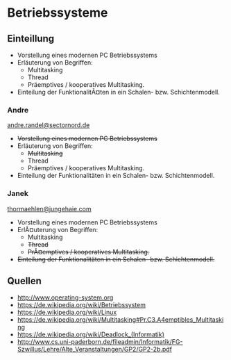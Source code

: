 # Betriebssysteme

## Einteillung
- Vorstellung eines modernen PC Betriebssystems  
- Erläuterung von Begriffen:  
  - Multitasking
  - Thread  
  - Präemptives / kooperatives Multitasking.
- Einteilung der FunktionalitÃ¤ten in ein Schalen- bzw. Schichtenmodell.  

### Andre
andre.randel@sectornord.de  
- ~~Vorstellung eines modernen PC Betriebssystems~~  
- Erläuterung von Begriffen:
  - ~~Multitasking~~  
  - Thread  
  - Präemptives / kooperatives Multitasking.
- Einteilung der Funktionalitäten in ein Schalen- bzw. Schichtenmodell.

### Janek
thormaehlen@jungehaie.com  
- Vorstellung eines modernen PC Betriebssystems  
- ErlÃ¤uterung von Begriffen:  
  - Multitasking  
  - ~~Thread~~  
  - ~~PrÃ¤emptives / kooperatives Multitasking.~~  
- ~~Einteilung der Funktionalitäten in ein Schalen- bzw. Schichtenmodell.~~

## Quellen
 - http://www.operating-system.org
 - https://de.wikipedia.org/wiki/Betriebssystem
 - https://de.wikipedia.org/wiki/Linux
 - https://de.wikipedia.org/wiki/Multitasking#Pr.C3.A4emptibles_Multitasking
 - https://de.wikipedia.org/wiki/Deadlock_(Informatik)
 - http://www.cs.uni-paderborn.de/fileadmin/Informatik/FG-Szwillus/Lehre/Alte_Veranstaltungen/GP2/GP2-2b.pdf
